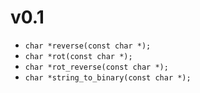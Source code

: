 # v0.1

* `char *reverse(const char *);`
* `char *rot(const char *);`
* `char *rot_reverse(const char *);`
* `char *string_to_binary(const char *);`
